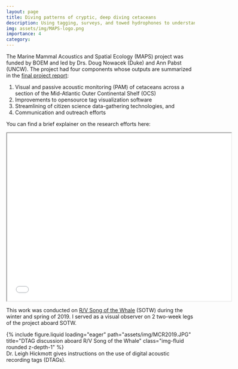 ```yaml
---
layout: page
title: Diving patterns of cryptic, deep diving cetaceans
description: Using tagging, surveys, and towed hydrophones to understand the spatial ecology of whales off the coast of North Carolina
img: assets/img/MAPS-logo.png
importance: 4
category:
---
```


The Marine Mammal Acoustics and Spatial Ecology (MAPS) project was funded by BOEM and led by Drs. Doug Nowacek (Duke) and Ann Pabst (UNCW). The project had four components whose outputs are summarized in the <a href="https://ashleyblawas.github.io/assets/pdf/BOEM%20MAPS%20Report%202023.pdf" target="_blank">final project report</a>:


<ol>
  <li>Visual and passive acoustic monitoring (PAM) of cetaceans across a section of the Mid-Atlantic Outer Continental Shelf (OCS)</li>
  <li>Improvements to opensource tag visualization software</li>
  <li>Streamlining of citizen science data-gathering technologies, and</li>
   <li>Communication and outreach efforts</li>
</ol>

You can find a brief explainer on the research efforts here:
<p style="text-align:center;"><iframe width="600" height="450" src="src="https://www.youtube.com/embed/e7-Eeyj88cM?si=BVJw9UaDWC6xbNr4"> </iframe></p>


This work was conducted on <a href="https://www.marineconservationresearch.co.uk/rv-song-of-the-whale/">R/V Song of the Whale</a> (SOTW) during the winter and spring of 2019. I served as a visual observer on 2 two-week legs of the project aboard SOTW.


<div class="row">
    <div class="col-sm mt-3 mt-md-0">
        {% include figure.liquid loading="eager" path="assets/img/MCR2019.JPG" title="DTAG discussion aboard R/V Song of the Whale" class="img-fluid rounded z-depth-1" %}
    </div>
</div>
<div class="caption">
    Dr. Leigh Hickmott gives instructions on the use of digital acoustic recording tags (DTAGs).
</div>

